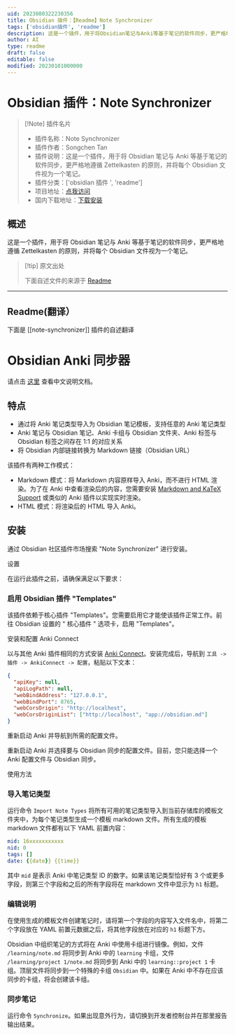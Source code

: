 ```yaml
---
uid: 2023080322230356
title: Obsidian 插件：【Readme】Note Synchronizer
tags: ['obsidian插件', 'readme']
description: 这是一个插件，用于将Obsidian笔记与Anki等基于笔记的软件同步，更严格地遵循Zettelkasten的原则，并将每个Obsidian文件视为一个笔记。
author: AI
type: readme
draft: false
editable: false
modified: 20230101000000
---
```


# Obsidian 插件：Note Synchronizer

> [!Note] 插件名片
> - 插件名称：Note Synchronizer
> - 插件作者：Songchen Tan
> - 插件说明：这是一个插件，用于将 Obsidian 笔记与 Anki 等基于笔记的软件同步，更严格地遵循 Zettelkasten 的原则，并将每个 Obsidian 文件视为一个笔记。
> - 插件分类：['obsidian 插件 ', 'readme']
> - 项目地址：[点我访问](https://github.com/tansongchen/obsidian-note-synchronizer)
> - 国内下载地址：[下载安装](https://pkmer.cn/products/plugin/pluginMarket/?note-synchronizer)

## 概述

这是一个插件，用于将 Obsidian 笔记与 Anki 等基于笔记的软件同步，更严格地遵循 Zettelkasten 的原则，并将每个 Obsidian 文件视为一个笔记。

> [!tip] 原文出处
>
>下面自述文件的来源于 [Readme](https://ghproxy.net/https://raw.githubusercontent.com/tansongchen/obsidian-note-synchronizer/master/README.md)
>

---

## Readme(翻译）

下面是 [[note-synchronizer]] 插件的自述翻译

# Obsidian Anki 同步器

请点击 [这里](README.zh.md) 查看中文说明文档。

## 特点

- 通过将 Anki 笔记类型导入为 Obsidian 笔记模板，支持任意的 Anki 笔记类型
- Anki 笔记与 Obsidian 笔记、Anki 卡组与 Obsidian 文件夹、Anki 标签与 Obsidian 标签之间存在 1:1 的对应关系
- 将 Obsidian 内部链接转换为 Markdown 链接（Obsidian URL）

该插件有两种工作模式：

- Markdown 模式：将 Markdown 内容原样导入 Anki，而不进行 HTML 渲染。为了在 Anki 中查看渲染后的内容，您需要安装 [Markdown and KaTeX Support](https://ankiweb.net/shared/info/1087328706) 或类似的 Anki 插件以实现实时渲染。
- HTML 模式：将渲染后的 HTML 导入 Anki。

## 安装

通过 Obsidian 社区插件市场搜索 "Note Synchronizer" 进行安装。

设置

在运行此插件之前，请确保满足以下要求：

### 启用 Obsidian 插件 "Templates"

该插件依赖于核心插件 "Templates"。您需要启用它才能使该插件正常工作。前往 Obsidian 设置的 " 核心插件 " 选项卡，启用 "Templates"。

安装和配置 Anki Connect

以与其他 Anki 插件相同的方式安装 [Anki Connect](https://ankiweb.net/shared/info/2055492159)。安装完成后，导航到 `工具 -> 插件 -> AnkiConnect -> 配置`，粘贴以下文本：

```json
{
  "apiKey": null,
  "apiLogPath": null,
  "webBindAddress": "127.0.0.1",
  "webBindPort": 8765,
  "webCorsOrigin": "http://localhost",
  "webCorsOriginList": ["http://localhost", "app://obsidian.md"]
}
```

重新启动 Anki 并导航到所需的配置文件。

重新启动 Anki 并选择要与 Obsidian 同步的配置文件。目前，您只能选择一个 Anki 配置文件与 Obsidian 同步。

使用方法

### 导入笔记类型

运行命令 `Import Note Types` 将所有可用的笔记类型导入到当前存储库的模板文件夹中，为每个笔记类型生成一个模板 markdown 文件。所有生成的模板 markdown 文件都有以下 YAML 前置内容：

```yaml
mid: 16xxxxxxxxxxx
nid: 0
tags: []
date: {{date}} {{time}}
```

其中 `mid` 是表示 Anki 中笔记类型 ID 的数字。如果该笔记类型恰好有 3 个或更多字段，则第三个字段和之后的所有字段将在 markdown 文件中显示为 `h1` 标题。

### 编辑说明

在使用生成的模板文件创建笔记时，请将第一个字段的内容写入文件名中，将第二个字段放在 YAML 前置元数据之后，将其他字段放在对应的 `h1` 标题下方。

Obsidian 中组织笔记的方式将在 Anki 中使用卡组进行镜像。例如，文件 `/learning/note.md` 将同步到 Anki 中的 `learning` 卡组，文件 `/learning/project 1/note.md` 将同步到 Anki 中的 `learning::project 1` 卡组。顶层文件将同步到一个特殊的卡组 `Obsidian` 中。如果在 Anki 中不存在应该同步的卡组，将会创建该卡组。

### 同步笔记

运行命令 `Synchronize`。如果出现意外行为，请切换到开发者控制台并在那里报告输出结果。

